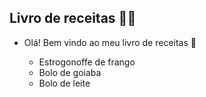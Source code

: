 ## Livro de receitas :man_cook:

- Olá! Bem vindo ao meu livro de receitas :cookie:

  - Estrogonoffe de frango
  - Bolo de goiaba 
  - Bolo de leite  
